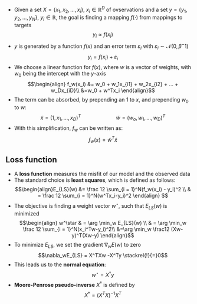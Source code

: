 - Given a set $X = \{x_1,x_2,...,x_i\}$, $x_i \in \mathbb R^D$ of ovservations and a set $y= \{y_1, y_2, ..., y_N\}$, $y_i \in \mathbb R$, the goal is finding a mapping $f(\cdot)$ from mappings to targets
$$y_i \approx f(x_i)$$
- $y$ is generated by a function $f(x)$ and an error term $\varepsilon_i$ with $\varepsilon_i \sim  \mathcal N(0, \beta^-1)$  
$$y_i = f(x_i) + \varepsilon_i$$
 - We choose a linear function for $f(x)$, where $w$ is a vector of weights, with $w_0$ being the intercept with the $y$-axis
$$\begin{align}
f_w(x_i) &= w_0 + w_1x_{i1} + w_2x_{i2} + ... + w_Dx_{iD}\\
&=w_0 + w^Tx_i
\end{align}$$
- The term can be absorbed, by prepending an $1$ to $x$, and prepending $w_0$ to $w$:
$$\tilde x = (1, x_1, ..., x_D)^T \qquad \qquad \qquad \tilde w= (w_o, w_1,...,w_D)^T$$
- With this simplification, $f_w$ can be written as:
$$f_w(x) = \tilde w^T\tilde x$$
## Loss function
- A **loss function** measures the misfit of our model and the observed data
- The standard choice is **least squares**, which is defined as follows:
$$\begin{align}E_{LS}(w) &= \frac 12 \sum_{i = 1}^N(f_w(x_i) - y_i)^2 \\
& = \frac 12 \sum_{i = 1}^N(w^Tx_i-y_i)^2
\end{align} $$
- The objective is finding a weight vector $w^{\star}$, such that $E_{LS}(w)$ is minimized
$$\begin{align}
w^\star & = \arg \min_w E_{LS}(w) \\
& = \arg \min_w \frac 12 \sum_{i = 1}^N(x_i^Tw-y_i)^2\\
&=\arg \min_w \frac12 (Xw-y)^T(Xw-y)
\end{align}$$
- To minimize $E_{LS}$, we set the gradient $\nabla_w E(w)$ to zero
$$\nabla_wE_{LS} = X^TXw -X^Ty \stackrel{!}{=}0$$
- This leads us to the **normal equation**: 
$$w^\star = X^\dagger y$$
- **Moore-Penrose pseudo-inverse** $X^{\dagger}$ is defined by $$X^\dagger = (X^TX)^{-1}X^T$$ 
